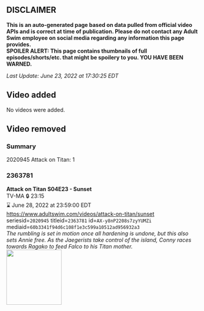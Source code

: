 ## DISCLAIMER
**This is an auto-generated page based on data pulled from official video APIs and is correct at time of publication. Please do not contact any Adult Swim employee on social media regarding any information this page provides.**  
**SPOILER ALERT: This page contains thumbnails of full episodes/shorts/etc. that might be spoilery to you. YOU HAVE BEEN WARNED.**  

_Last Update: June 23, 2022 at 17:30:25 EDT_
## Video added
No videos were added.  
## Video removed
### Summary
2020945 Attack on Titan: 1  
### 2363781
**Attack on Titan S04E23 - Sunset**  
TV-MA 🔒 23:15  
⌛ June 28, 2022 at 23:59:00 EDT  
https://www.adultswim.com/videos/attack-on-titan/sunset  
seriesid=`2020945` titleid=`2363781` id=`AX-y8nP2208s7zyYUMZi` mediaid=`60b3341f94d6c108f1e3c599a10512ad956932a3`  
_The rumbling is set in motion once all hardening is undone, but this also sets Annie free. As the Jaegerists take control of the island, Conny races towards Ragako to feed Falco to his Titan mother._  
<a href="https://media.cdn.adultswim.com/uploads/20220322/thumbnails/2_223221444573-AttackOnTitan_082_Sunset.png"><img src="https://media.cdn.adultswim.com/uploads/20220322/thumbnails/2_223221444573-AttackOnTitan_082_Sunset.png" height="144px" /></a>
